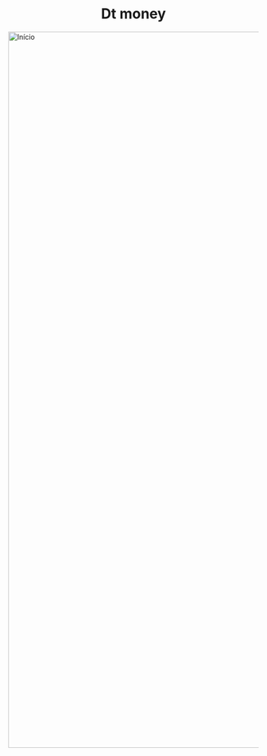 <h1 align="center">Dt money</h1>
<div>
  <img width="1440" alt="Início" src="https://user-images.githubusercontent.com/53982668/133682389-974145ba-e49a-49cd-9857-048a6bfacdc9.png">
</div>
